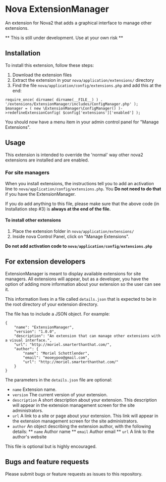 # Nova ExtensionManager
An extension for Nova2 that adds a graphical interface to manage other extensions.

** This is still under development. Use at your own risk **

## Installation
To install this extension, follow these steps:

1. Download the extension files
2. Extract the extension in your `nova/application/extensions/` directory
3. Find the file `nova/application/config/extensions.php` and add this at the end:

```
require_once( dirname( dirname(__FILE__) ) . '/extensions/ExtensionManager/includes/ConfigManager.php' );
$manager = ( new \ExtensionManager\ConfigManager() )->redefineExtensionConfig( $config['extensions']['enabled'] );
```

You should now have a menu item in your admin control panel for "Manage Extensions".

## Usage
This extension is intended to override the 'normal' way other nova2 extensions are installed and are enabled.

### For site managers
When you install extensions, the instructions tell you to add an activation line to `nova/application/config/extensions.php`. You **Do not need to do that** if you have the ExtensionManager.

If you do add anything to this file, please make sure that the above code (in Installation step #3) is **always at the end of the file.**

#### To install other extensions
1. Place the extension folder in `nova/application/extensions/`
2. Inside nova Control Panel, click on "Manage Extensions".

**Do not add activation code to `nova/application/config/extensions.php`**

## For extension developers
ExtensionManager is meant to display available extensions for site managers. All extensions will appear, but as a developer, you have the option of adding more information about your extension so the user can see it.

This information lives in a file called `details.json` that is expected to be in the root directory of your extension directory.

The file has to include a JSON object. For example:
```
{
	"name": "ExtensionManager",
	"version": "1.0.0",
	"description": "An extension that can manage other extensions with a visual interface.",
	"url": "http://moriel.smarterthanthat.com/",
	"author": {
		"name": "Moriel Schottlender",
		"email": "mooeypoo@gmail.com",
		"url": "http://moriel.smarterthanthat.com/"
	}
}
```

The parameters in the `details.json` file are optional:
* `name` Extension name.
* `version` The current version of your extension.
* `description` A short description about your extension. This description will appear in the extension management screen for the site administrators.
* `url` A link to a site or page about your extension. This link will appear in the extension management screen for the site administrators.
* `author` An object describing the extension author, with the following details:
** `name` Author name
** `email` Author email
** `url` A link to the author's website

This file is optional but is highly encouraged.

## Bugs and feature requests
Please submit bugs or feature requests as issues to this repository.
